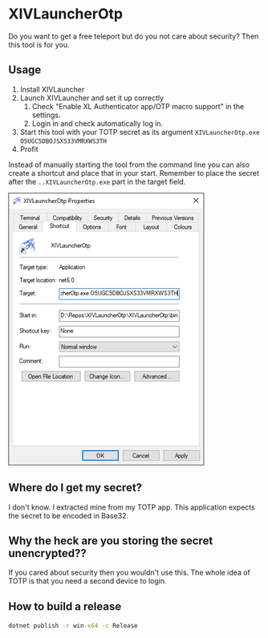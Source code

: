 # XIVLauncherOtp

Do you want to get a free teleport but do you not care about security? Then this tool is for you.

## Usage

1. Install XIVLauncher
2. Launch XIVLauncher and set it up correctly
   1. Check "Enable XL Authenticator app/OTP macro support" in the settings.
   2. Login in and check automatically log in.
3. Start this tool with your TOTP secret as its argument `XIVLauncherOtp.exe O5UGC5DBOJSXS33VMRXWS3TH`
4. Profit

Instead of manually starting the tool from the command line you can also create a shortcut and place that in your start. Remember to place the secret after the `..XIVLauncherOtp.exe` part in the target field.

![Shortcut example](docs/shortcut.png)

## Where do I get my secret?

I don't know. I extracted mine from my TOTP app. This application expects the secret to be encoded in Base32.

## Why the heck are you storing the secret unencrypted??

If you cared about security then you wouldn't use this. The whole idea of TOTP is that you need a second device to login.

## How to build a release

```cmd
dotnet publish -r win-x64 -c Release
```
